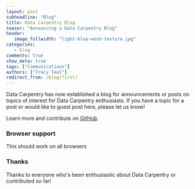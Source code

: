 ```yaml
---
layout: post
subheadline: "Blog"
title: Data Carpentry Blog
teaser: "Announcing a Data Carpentry Blog"
header:
   image_fullwidth: "light-blue-wood-texture.jpg"
categories:
   - blog
comments: true
show_meta: true
tags: ["Communications"]
authors: ["Tracy Teal"]
redirect_from: /blog/first/
---
```


Data Carpentry has now established a blog for announcements or posts on topics of interest for Data Carpentry enthusiasts. If you have a topic for a post or would like to guest post here, please let us know!

Learn more and contribute on [GitHub](https://github.com/datacarpentry).


### Browser support

This should work on all browsers

### Thanks

Thanks to everyone who's been enthusiastic about Data Carpentry or contributed so far!

